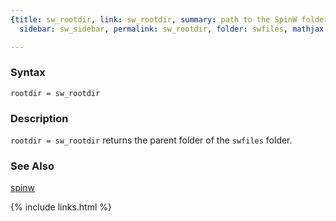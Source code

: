 ```yaml
---
{title: sw_rootdir, link: sw_rootdir, summary: path to the SpinW folder, keywords: sample,
  sidebar: sw_sidebar, permalink: sw_rootdir, folder: swfiles, mathjax: 'true'}

---
```

  
### Syntax
  
`rootdir = sw_rootdir`
  
### Description
  
`rootdir = sw_rootdir` returns the parent folder of the `swfiles` folder.
  
### See Also
  
[spinw](spinw)
 

{% include links.html %}
